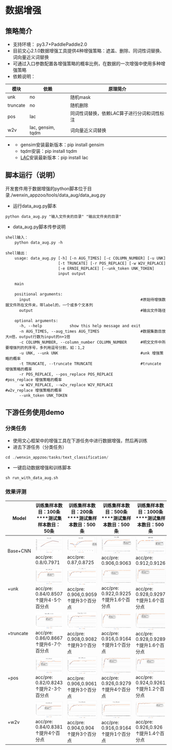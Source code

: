 # 数据增强

## 策略简介

- 支持环境： py3.7+PaddlePaddle2.0
- 目前文心2.1.0数据增强工具提供4种增强策略：遮盖、删除、同词性词替换、词向量近义词替换
- 可通过入口参数配置各增强策略的概率比例，在数据的一次增强中使用多种增强策略
- 依赖说明：

| 模块     | 依赖              | 原理简介                                    |
| -------- | ----------------- | ------------------------------------------- |
| unk      | no                | 随机mask                                    |
| truncate | no                | 随机删除                                    |
| pos      | lac               | 同词性词替换，依赖LAC算子进行分词和词性标注 |
| w2v      | lac, gensim, tqdm | 词向量近义词替换                            |

- - gensim安装最新版本：pip install gensim
  - tqdm安装：pip install tqdm
  - [LAC](https://github.com/baidu/lac)安装最新版本：pip install lac

## 脚本运行（说明）

开发套件用于数据增强的python脚本位于目录./wenxin_appzoo/tools/data_aug/data_aug.py
- 运行data_aug.py脚本

```shell
python data_aug.py "输入文件夹的目录" "输出文件夹的目录"
```

- data_aug.py脚本传参说明

```shell
shell输入：
    python data_aug.py -h

shell输出：
    usage: data_aug.py [-h] [-n AUG_TIMES] [-c COLUMN_NUMBER] [-u UNK]
                       [-t TRUNCATE] [-r POS_REPLACE] [-w W2V_REPLACE]
                       [-e ERNIE_REPLACE] [--unk_token UNK_TOKEN]
                       input output
    
    main
    
    positional arguments:
      input                                                #原始待增强数据文件所在文件夹，带label的，一个或多个文本列
      output                                               #输出文件路径
    
    optional arguments:
      -h, --help            show this help message and exit
      -n AUG_TIMES, --aug_times AUG_TIMES                  #数据集数目放大n倍，output行数为input的n+1倍      
      -c COLUMN_NUMBER, --column_number COLUMN_NUMBER      #明文文件中所要增强列的列序号，多列用逗号分割，如：1,2
      -u UNK, --unk UNK                                    #unk 增强策略的概率
      -t TRUNCATE, --truncate TRUNCATE                     #truncate 增强策略的概率
      -r POS_REPLACE, --pos_replace POS_REPLACE            #pos_replace 增强策略的概率
      -w W2V_REPLACE, --w2v_replace W2V_REPLACE            #w2v_replace 增强策略的概率
      --unk_token UNK_TOKEN                    
```

## 下游任务使用demo

### 分类任务

- 使用文心框架中的增强工具在下游任务中进行数据增强，然后再训练
- 进去下游任务（分类任务）

```java
cd ./wenxin_appzoo/tasks/text_classification/
```

- 一键启动数据增强和训练脚本

```shell
sh run_with_data_aug.sh
```

### 效果评测

| **Model** | **训练集样本数目：100条****测试集样本数目：50条**            | **训练集样本数目：200条****测试集样本数目：500条**           | **训练集样本数目：500条****测试集样本数目：500条**           | **训练集样本数目：1000条****测试集样本数目：500条**          |
| --------- | ------------------------------------------------------------ | ------------------------------------------------------------ | ------------------------------------------------------------ | ------------------------------------------------------------ |
| Base+CNN  | ![img](./img/1.png)acc/pre: 0.8/0.7971                           | ![img](./img/2.png)acc/pre: 0.87,0.8725                          | ![img](./img/3.png)acc/pre: 0.906,0.9063 | ![img](./img/4.png)acc/pre: 0.912,0.9126 |
| +unk      | ![img](./img/5.png)acc/pre: 0.84/0.8507 ↑提升4-5个百分点 | ![img](./img/6.png)acc/pre: 0.906,0.9059 ↑提升3个百分点 | ![img](./img/7.png)acc/pre: 0.922,0.9225 ↑提升1.6个百分点 | ![img](./img/8.png)acc/pre: 0.928,0.9297 ↑提升1.6个百分点 |
| +truncate | ![img](./img/9.png)acc/pre: 0.86/0.8667 ↑提升6-7个百分点 | ![img](./img/10.png)acc/pre: 0.908,0.9082 ↑提升3个百分点 | ![img](./img/11.png)acc/pre: 0.916,0.9164 ↑提升1个百分点 | ![img](./img/12.png)acc/pre: 0.928,0.9289 ↑提升1.6个百分点 |
| +pos      | ![img](./img/13.png)acc/pre: 0.82/0.8243 ↑提升2-3个百分点 | ![img](./img/14.png)acc/pre: 0.906,0.9061 ↑提升3个百分点 | ![img](./img/15.png)acc/pre: 0.926,0.9279 ↑提升4个百分点 | ![img](./img/16.png)acc/pre: 0.924,0.9261 ↑提升1.2个百分点 |
| +w2v      | ![img](./img/17.png)acc/pre: 0.84/0.8381 ↑提升4个百分点 | ![img](./img/18.png)acc/pre: 0.904,0.904 ↑提升3个百分点 | ![img](./img/19.png)acc/pre: 0.916,0.9164 ↑提升1个百分点 | ![img](./img/20.png)acc/pre: 0.926,0.926 ↑提升1.4个百分点 |